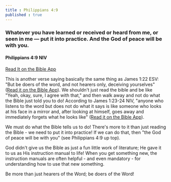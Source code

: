 ```yaml
---
title : Philippians 4:9
published : true
---
```


<h3>Whatever you have learned or received or heard from me, or seen in me — put it into practice. And the God of peace will be with you.</h3>
<h4>Philippians 4:9 NIV</h4>
<a href = "https://bible.com/bible/111/php.4.9.NIV">Read It on the Bible App </a>

<p>This is another verse saying basically the same thing as James 1:22 ESV: "But be doers of the word, and not hearers only, deceiving yourselves" (<a href = "https://bible.com/bible/59/jas.1.22.ESV">Read it on the Bible App</a>). We shouldn't just read the bible and be like "Yeah, okay, sure, I agree with that," and then walk away and not do what the Bible just told you to do! According to James 1:23‭-‬24 NIV, "anyone who listens to the word but does not do what it says is like someone who looks at his face in a mirror and, after looking at himself, goes away and immediately forgets what he looks like" (<a href = "https://bible.com/bible/111/jas.1.23-24.NIV">Read it on the Bible App</a>).</p>

<p>We must do what the Bible tells us to do! There's more to it than just reading the Bible - we need to put it into practice! If we can do that, then "the God of peace will be with you" (see Philippians 4:9 up top).</p>

<p>God didn't give us the Bible as just a fun little work of literature; He gave it to us as His instruction manual to life! When you get something new, the instruction manuals are often helpful - and even mandatory - for understanding how to use that new something.</p>

<p>Be more than just hearers of the Word; be doers of the Word!</p>
